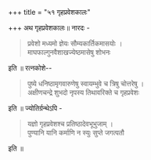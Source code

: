 +++
title = "५१ गृहप्रवेशकालः"

+++
अथ गृहप्रवेशकालः॥ नारदः -

> प्रवेशो मध्यमो ज्ञेयः सौम्यकार्तिकमासयोः ।  
माघफाल्गुनवैशाखज्येष्ठमासेषु शोभनः

इति ॥ रत्नकोशे--

> पुष्ये धनिष्ठामृगवारुणेषु स्वायम्भुवे च त्रिषु चोत्तरेषु ।  
अक्षीणचन्द्रे शुभदो नृपस्य तिथावरिक्ते च गृहप्रवेशः

इति ॥ ज्योतिर्ग्रन्थेऽपि -

> यज्ञो गृहप्रवेशश्च प्रतिष्ठादेवभूभुजाम् ।  
पुण्यानि यानि कर्माणि न स्युः सुप्ते जगत्पतौ

इति ॥